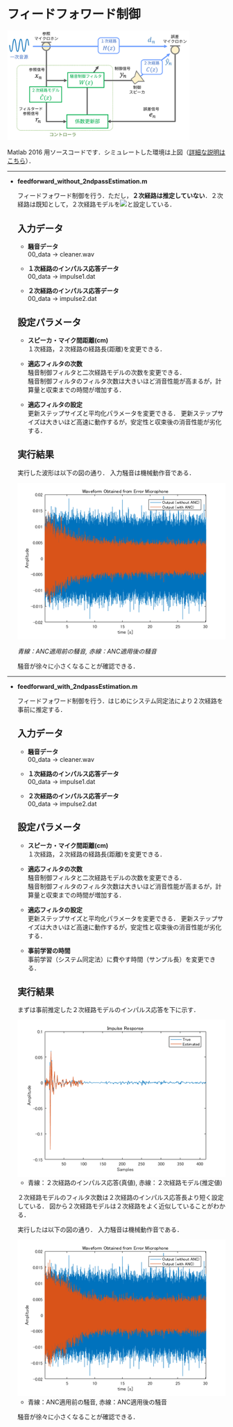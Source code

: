 # フィードフォワード制御   
   
   <img src="https://github.com/YosukeSugiura/ActiveNoiseControl/blob/image/feedforward_system.png" width="420px" />
   
   Matlab 2016 用ソースコードです．シミュレートした環境は上図（[詳細な説明はこちら](https://github.com/YosukeSugiura/ActiveNoiseControl/wiki/フィードフォワード型のシステムモデル)）．

* * * 
- **feedforward_without_2ndpassEstimation.m**  

   フィードフォワード制御を行う．ただし，**２次経路は推定していない**．２次経路は既知として，２次経路モデルを<img src="https://latex.codecogs.com/png.latex?\dpi{120}&space;\hat{C}(z)=C(z)">と設定している． 
   
   ## 入力データ
   
   - **騒音データ**  
      00_data -> cleaner.wav  
      
   - **１次経路のインパルス応答データ**  
      00_data -> impulse1.dat
      
   - **２次経路のインパルス応答データ**  
      00_data -> impulse2.dat
    
   
   ## 設定パラメータ
   
   - **スピーカ・マイク間距離(cm)**  
      １次経路，２次経路の経路長(距離)を変更できる．
      
   - **適応フィルタの次数**  
      騒音制御フィルタと二次経路モデルの次数を変更できる．  
      騒音制御フィルタのフィルタ次数は大きいほど消音性能が高まるが，計算量と収束までの時間が増加する．
      
   - **適応フィルタの設定**   
      更新ステップサイズと平均化パラメータを変更できる．
      更新ステップサイズは大きいほど高速に動作するが，安定性と収束後の消音性能が劣化する．
   
   ## 実行結果
   
   実行した波形は以下の図の通り．
   入力騒音は機械動作音である．
   
   <img src="https://github.com/YosukeSugiura/ActiveNoiseControl/blob/master/01_feedforward/result_ff1.png">  
   
   *青線：ANC適用前の騒音, 赤線：ANC適用後の騒音*  
   
   騒音が徐々に小さくなることが確認できる．
   
* * * 
- **feedforward_with_2ndpassEstimation.m**  

   フィードフォワード制御を行う．はじめにシステム同定法により２次経路を事前に推定する．
   
   ## 入力データ
   
   - **騒音データ**  
      00_data -> cleaner.wav  
      
   - **１次経路のインパルス応答データ**  
      00_data -> impulse1.dat
      
   - **２次経路のインパルス応答データ**  
      00_data -> impulse2.dat
    
   
   ## 設定パラメータ
   
   - **スピーカ・マイク間距離(cm)**  
      １次経路，２次経路の経路長(距離)を変更できる．
      
   - **適応フィルタの次数**  
      騒音制御フィルタと二次経路モデルの次数を変更できる．  
      騒音制御フィルタのフィルタ次数は大きいほど消音性能が高まるが，計算量と収束までの時間が増加する．
      
   - **適応フィルタの設定**   
      更新ステップサイズと平均化パラメータを変更できる．
      更新ステップサイズは大きいほど高速に動作するが，安定性と収束後の消音性能が劣化する．
    
   - **事前学習の時間**   
      事前学習（システム同定法）に費やす時間（サンプル長）を変更できる．
   
   ## 実行結果
   
   まずは事前推定した２次経路モデルのインパルス応答を下に示す．
   
   <img src="https://github.com/YosukeSugiura/ActiveNoiseControl/blob/master/01_feedforward/result_2ndpath.png">  
   
   - 青線：２次経路のインパルス応答(真値), 赤線：２次経路モデル(推定値)
   
   ２次経路モデルのフィルタ次数は２次経路のインパルス応答長より短く設定している．
   図から２次経路モデルは２次経路をよく近似していることがわかる．
   
   実行したは以下の図の通り．
   入力騒音は機械動作音である．
   
   <img src="https://github.com/YosukeSugiura/ActiveNoiseControl/blob/master/01_feedforward/result_ff2.png">  
   
   - 青線：ANC適用前の騒音, 赤線：ANC適用後の騒音
   
   騒音が徐々に小さくなることが確認できる．
